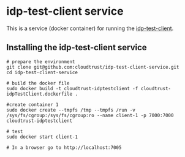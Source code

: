 # idp-test-client service

This is a service (docker container) for running the [idp-test-client](https://github.com/cloudtrust/idp-test-client).

## Installing the idp-test-client service

```
# prepare the environment
git clone git@github.com:cloudtrust/idp-test-client-service.git
cd idp-test-client-service

# build the docker file
sudo docker build -t cloudtrust-idptestclient -f cloudtrust-idpTestClient.dockerfile .

#create container 1
sudo docker create --tmpfs /tmp --tmpfs /run -v /sys/fs/cgroup:/sys/fs/cgroup:ro --name client-1 -p 7000:7000 cloudtrust-idptestclient

# test
sudo docker start client-1

# In a browser go to http://localhost:7005
```


